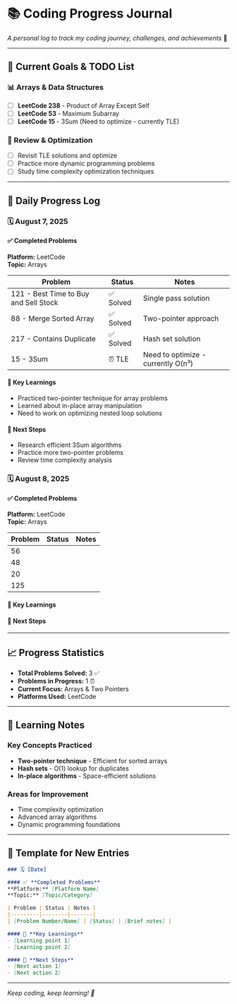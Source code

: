 # 📚 Coding Progress Journal

*A personal log to track my coding journey, challenges, and achievements* 🚀

---

## 🎯 Current Goals & TODO List

### 📊 Arrays & Data Structures
- [ ] **LeetCode 238** - Product of Array Except Self
- [ ] **LeetCode 53** - Maximum Subarray
- [ ] **LeetCode 15** - 3Sum (Need to optimize - currently TLE)

### 🔄 Review & Optimization
- [ ] Revisit TLE solutions and optimize
- [ ] Practice more dynamic programming problems
- [ ] Study time complexity optimization techniques

---

## 📅 Daily Progress Log

### 🗓️ August 7, 2025

#### ✅ **Completed Problems**
**Platform:** LeetCode  
**Topic:** Arrays

| Problem | Status | Notes |
|---------|--------|-------|
| 121 - Best Time to Buy and Sell Stock | ✅ Solved | Single pass solution |
| 88 - Merge Sorted Array | ✅ Solved | Two-pointer approach |
| 217 - Contains Duplicate | ✅ Solved | Hash set solution |
| 15 - 3Sum | ⏰ TLE | Need to optimize - currently O(n³) |

#### 🎯 **Key Learnings**
- Practiced two-pointer technique for array problems
- Learned about in-place array manipulation
- Need to work on optimizing nested loop solutions

#### 🔄 **Next Steps**
- Research efficient 3Sum algorithms
- Practice more two-pointer problems
- Review time complexity analysis

### 🗓️ August 8, 2025

#### ✅ **Completed Problems**
**Platform:** LeetCode  
**Topic:** Arrays

| Problem | Status | Notes |
|---------|--------|-------|
| 56
| 48
| 20
| 125

#### 🎯 **Key Learnings**


#### 🔄 **Next Steps**


---

## 📈 Progress Statistics

- **Total Problems Solved:** 3 ✅
- **Problems in Progress:** 1 ⏰
- **Current Focus:** Arrays & Two Pointers
- **Platforms Used:** LeetCode

---

## 🧠 Learning Notes

### Key Concepts Practiced
- **Two-pointer technique** - Efficient for sorted arrays
- **Hash sets** - O(1) lookup for duplicates
- **In-place algorithms** - Space-efficient solutions

### Areas for Improvement
- Time complexity optimization
- Advanced array algorithms
- Dynamic programming foundations

---

## 📝 Template for New Entries

```markdown
### 🗓️ [Date]

#### ✅ **Completed Problems**
**Platform:** [Platform Name]  
**Topic:** [Topic/Category]

| Problem | Status | Notes |
|---------|--------|-------|
| [Problem Number/Name] | [Status] | [Brief notes] |

#### 🎯 **Key Learnings**
- [Learning point 1]
- [Learning point 2]

#### 🔄 **Next Steps**
- [Next action 1]
- [Next action 2]
```

---

*Keep coding, keep learning! 💪*
